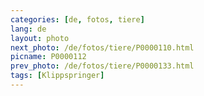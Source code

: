 ```yaml
---
categories: [de, fotos, tiere]
lang: de
layout: photo
next_photo: /de/fotos/tiere/P0000110.html
picname: P0000112
prev_photo: /de/fotos/tiere/P0000133.html
tags: [Klippspringer]
---
```

